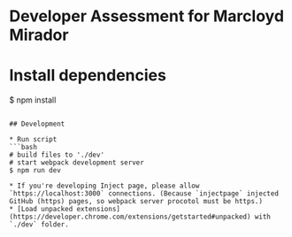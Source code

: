# Developer Assessment for Marcloyd Mirador


# Install dependencies
$ npm install
```

## Development

* Run script
```bash
# build files to './dev'
# start webpack development server
$ npm run dev

* If you're developing Inject page, please allow `https://localhost:3000` connections. (Because `injectpage` injected GitHub (https) pages, so webpack server procotol must be https.)
* [Load unpacked extensions](https://developer.chrome.com/extensions/getstarted#unpacked) with `./dev` folder.